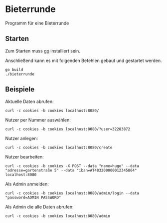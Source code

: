 # Bieterrunde

Programm für eine Bieterrunde


## Starten

Zum Starten muss [go](https://golang.org/) installiert sein.

Anschließend kann es mit folgenden Befehlen gebaut und gestartet werden.

```
go build
./bieterrunde
```


## Beispiele

Aktuelle Daten abrufen:
```
curl -c cookies -b cookies localhost:8080/
```

Nutzer per Nummer auswählen:
```
curl -c cookies -b cookies localhost:8080/?user=32283872
```

Nutzer anlegen:

```
curl -c cookies -b cookies localhost:8080/create
```


Nutzer bearbeiten:
```
curl -c cookies -b cookies -X POST --data "name=hugo" --data "adresse=gartenstraße 5" --data "iban=AT483200000012345864" localhost:8080
```

Als Admin anmelden:
```
curl -c cookies -b cookies localhost:8080/admin/login --data "password=ADMIN PASSWORD"
```

Als Admin die alle Daten abrufen:
```
curl -c cookies -b cookies localhost:8080/admin
```
